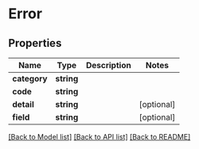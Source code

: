 # Error

## Properties
Name | Type | Description | Notes
------------ | ------------- | ------------- | -------------
**category** | **string** |  | 
**code** | **string** |  | 
**detail** | **string** |  | [optional] 
**field** | **string** |  | [optional] 

[[Back to Model list]](../README.md#documentation-for-models) [[Back to API list]](../README.md#documentation-for-api-endpoints) [[Back to README]](../README.md)


